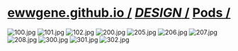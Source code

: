 
# [ewwgene.github.io /](https://ewwgene.github.io/) [_DESIGN_ /](https://ewwgene.github.io/DESIGN) [Pods /](https://ewwgene.github.io/Pods)

<a id="100"></a> ![100.jpg](https://ewwgene.github.io/Pods/100.jpg)
<a id="101"></a> ![101.jpg](https://ewwgene.github.io/Pods/101.jpg)
<a id="102"></a> ![102.jpg](https://ewwgene.github.io/Pods/102.jpg)
<a id="200m"></a> ![200.jpg](https://ewwgene.github.io/Pods/Making/200.jpg)
<a id="205m"></a> ![205.jpg](https://ewwgene.github.io/Pods/Making/205.jpg)
<a id="206m"></a> ![206.jpg](https://ewwgene.github.io/Pods/Making/206.jpg)
<a id="207m"></a> ![207.jpg](https://ewwgene.github.io/Pods/Making/207.jpg)
<a id="208m"></a> ![208.jpg](https://ewwgene.github.io/Pods/Making/208.jpg)
<a id="300"></a> ![300.jpg](https://ewwgene.github.io/Pods/300.jpg)
<a id="301"></a> ![301.jpg](https://ewwgene.github.io/Pods/301.jpg)
<a id="302"></a> ![302.jpg](https://ewwgene.github.io/Pods/302.jpg)

